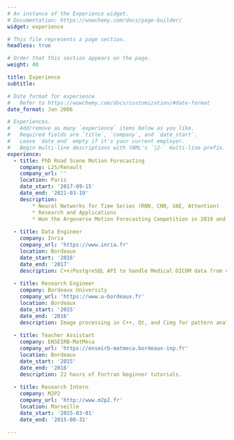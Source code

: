 ```yaml
---
# An instance of the Experience widget.
# Documentation: https://wowchemy.com/docs/page-builder/
widget: experience

# This file represents a page section.
headless: true

# Order that this section appears on the page.
weight: 40

title: Experience
subtitle:

# Date format for experience
#   Refer to https://wowchemy.com/docs/customization/#date-format
date_format: Jan 2006

# Experiences.
#   Add/remove as many `experience` items below as you like.
#   Required fields are `title`, `company`, and `date_start`.
#   Leave `date_end` empty if it's your current employer.
#   Begin multi-line descriptions with YAML's `|2-` multi-line prefix.
experience:
  - title: PhD Road Scene Motion Forecasting
    company: L2S/Renault
    company_url: ''
    location: Paris
    date_start: '2017-09-15'
    date_end: '2021-03-19'
    description: 
        * Neural Networks for Time Series (RNN, CNN, VAE, Attention)
        * Research and Applications
        * Won the Argoverse Motion Forecasting Competition in 2019 and 2020
        
  - title: Data Engineer
    company: Inria
    company_url: 'https://www.inria.fr'
    location: Bordeaux
    date_start: '2016'
    date_end: '2017'
    description: C++/PostgreSQL API to handle Medical DICOM data from various sources.
        
  - title: Research Engineer
    company: Bordeaux University
    company_url: 'https://www.u-bordeaux.fr'
    location: Bordeaux
    date_start: '2015'
    date_end: '2016'
    description: Image processing in C++, Qt, and Cimg for pattern analysis of 2D atomic force microscope images of bloc-copolymer molecules.
        
  - title: Teacher Assistant
    company: ENSEIRB-MatMeca
    company_url: 'https://enseirb-matmeca.bordeaux-inp.fr'
    location: Bordeaux
    date_start: '2015'
    date_end: '2016'
    description: 22 hours of Fortran beginner tutorials.
    
  - title: Research Intern
    company: M2P2
    company_url: 'http://www.m2p2.fr'
    location: Marseille
    date_start: '2015-03-01'
    date_end: '2015-08-31'
    
---
```

